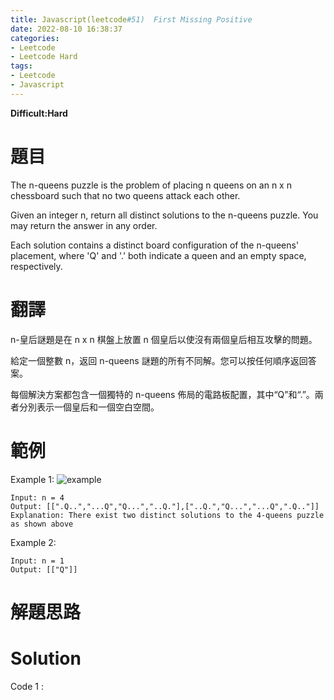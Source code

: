 ```yaml
---
title: Javascript(leetcode#51)  First Missing Positive
date: 2022-08-10 16:38:37
categories: 
- Leetcode 
- Leetcode Hard 
tags:
- Leetcode
- Javascript
---
```


**Difficult:Hard**

# 題目
The n-queens puzzle is the problem of placing n queens on an n x n chessboard such that no two queens attack each other.

Given an integer n, return all distinct solutions to the n-queens puzzle. You may return the answer in any order.

Each solution contains a distinct board configuration of the n-queens' placement, where 'Q' and '.' both indicate a queen and an empty space, respectively.
<!--more-->
# 翻譯
n-皇后謎題是在 n x n 棋盤上放置 n 個皇后以使沒有兩個皇后相互攻擊的問題。

給定一個整數 n，返回 n-queens 謎題的所有不同解。您可以按任何順序返回答案。

每個解決方案都包含一個獨特的 n-queens 佈局的電路板配置，其中“Q”和“.”。兩者分別表示一個皇后和一個空白空間。


# 範例
Example 1:
![example](../image/leetcode/leetcode51.jpg "example")
```
Input: n = 4
Output: [[".Q..","...Q","Q...","..Q."],["..Q.","Q...","...Q",".Q.."]]
Explanation: There exist two distinct solutions to the 4-queens puzzle as shown above
```

Example 2:
```
Input: n = 1
Output: [["Q"]]
```

# 解題思路

# Solution
Code 1 :
```Javascript


```
